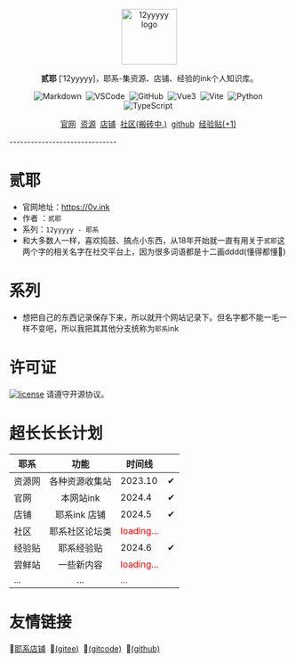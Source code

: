 
<p align="center">
    <a href="https://0v.ink" target="_blank" rel="noopener noreferrer">
        <img width="100" src="/logo.ico" alt="12yyyyy logo" />
    </a>
</p>

<p align="center"><b>贰耶</b> [ˈ12yyyyy]，耶系-集资源、店铺、经验的ink个人知识库。</p>

<p align="center">
  <img src="https://img.shields.io/badge/-Markdown-000?logo=Markdown&logoColor=FFF" alt="Markdown" style="display: inline-block;" />&nbsp;
  <img src="https://img.shields.io/badge/-VSCode-C0C0C0?logo=Visual-Studio-Code&logoColor=007ACC" alt="VSCode" style="display: inline-block;" />&nbsp;
  <img src="https://img.shields.io/badge/-GitHub-181717?logo=GitHub&logoColor=FFF" alt="GitHub" style="display: inline-block;" />&nbsp;
  <img src="https://img.shields.io/badge/-Vue3-C0C0C0?logo=Vue.js&logoColor=4FC08D" alt="Vue3" style="display: inline-block;" />&nbsp;
  <img src="https://img.shields.io/badge/-Vite-D3D3D3?logo=Vite&logoColor=646CFF" alt="Vite" style="display: inline-block;" />&nbsp;
  <img src="https://img.shields.io/badge/-Python-A9A9A9?logo=Python&logoColor=3776AB" alt="Python" style="display: inline-block;" />&nbsp;
  <img src="https://img.shields.io/badge/-TypeScript-C0C0C0?logo=TypeScript&logoColor=3178C6" alt="TypeScript" style="display: inline-block;" />&nbsp;
<br />
</p>    

<p align="center">
    <a href="https://0v.ink">官网</a>&nbsp;
    <a href="https://www.pang12.com">资源</a>&nbsp;
    <a href="https://pay.pang12.com">店铺</a>&nbsp;
    <a href="">社区(搬砖中.)</a>&nbsp;
    <a href="https://github.com/12yyyyy/yeink">github</a>&nbsp;
    <a href="">经验贴(+1)</a>&nbsp;
<br />
</p>    
------------------------------

# 贰耶

- 官网地址：<https://0v.ink>
- 作者 ：`贰耶`
- 系列：`12yyyyy - 耶系`
- 和大多数人一样，喜欢捣鼓、搞点小东西，从18年开始就一直有用关于`贰耶`这两个字的相关名字在社交平台上，因为很多词语都是十二画dddd(懂得都懂🤡)

# 系列

- 想把自己的东西记录保存下来，所以就开个网站记录下。但名字都不能一毛一样不变吧，所以我把其其他分支统称为`耶系`ink&nbsp;

# 许可证

[![license](https://img.shields.io/github/license/halo-dev/halo.svg?style=flat-square)](https://kkgithub.com/12yyyyy/my-vit)
请遵守开源协议。

# 超长长长计划

| 耶系        | 功能        |  时间线  |      |
| ----------- |:-----------:|-------- | -----:|
| 资源网      | 各种资源收集站 |2023.10 |  ✔     |
| 官网     | 本网站ink    | 2024.4     |   ✔  |
| 店铺         | 耶系ink 店铺 |2024.5   |✔     |
| 社区        |耶系社区论坛类 |<span style="color: red;">loading...</span>|       |
| 经验贴       | 耶系经验贴   |2024.6|   ✔  |
| 尝鲜站      |    一些新内容    |<span style="color: red;">loading...</span>|       |
| ...      |  ...   |<span style="color: red;">...</span>|       |


# 友情链接

  🤡[耶系店铺](https://pay.pang12.com)&nbsp;
  🤡[(gitee)](https://gitee.com/yeink/yeink)&nbsp;
  🤡[(gitcode)](https://gitcode.com/ink0v/yeink/overview)&nbsp;
  🤡[(github)](https://github.com/12yyyyy/yeink)&nbsp;
